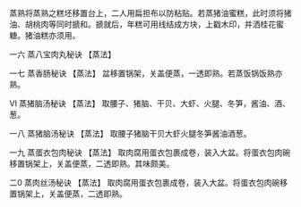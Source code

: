 蒸熟将蒸熟之糕坯移置台上，二人用扁担布以防粘贴。若蒸猪油蜜糕，此时须将猪油、胡桃肉等同时搋和。搋就后，年糕可用线结成方块，上戳木印，并洒桂花蜜糖。猪油糕亦须用。

一六 蒸八宝肉丸秘诀
【蒸法】

一七 蒸香肠秘诀
【蒸法】
盆移置锅架，关盖便蒸，一透即熟。若蒸饭锅饭熟亦熟。

VI 蒸猪脑汤秘诀
【蒸法】
取腰子、猪脑、干贝、大虾、火腿、冬笋，酱油、酒、葱。

一八 蒸猪脑汤秘诀
【蒸法】
取腰子猪脑干贝大虾火腿冬笋酱油酒葱。

一九 蒸蛋衣包肉秘诀
【蒸法】
取肉腐用蛋衣包裹成卷，装入大盆。将蛋衣包肉碗移置锅架上，关盖便蒸，二透即熟。其味颇美。

二0 蒸肉丝汤秘诀
【蒸法】
取肉腐用蛋衣包裹成卷，装入大盆。将蛋衣包肉碗移置锅架上，关盖便蒸，二透即熟。